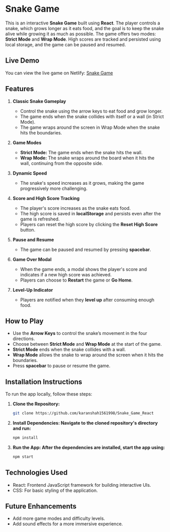 # Snake Game

This is an interactive **Snake Game** built using **React**. The player controls a snake, which grows longer as it eats food, and the goal is to keep the snake alive while growing it as much as possible. The game offers two modes: **Strict Mode** and **Wrap Mode**. High scores are tracked and persisted using local storage, and the game can be paused and resumed.

## Live Demo

You can view the live game on Netlify: [Snake Game](https://karanshah-snakegame-v1.netlify.app/)

## Features

1. **Classic Snake Gameplay**
   - Control the snake using the arrow keys to eat food and grow longer.
   - The game ends when the snake collides with itself or a wall (in Strict Mode).
   - The game wraps around the screen in Wrap Mode when the snake hits the boundaries.

2. **Game Modes**
   - **Strict Mode:** The game ends when the snake hits the wall.
   - **Wrap Mode:** The snake wraps around the board when it hits the wall, continuing from the opposite side.

3. **Dynamic Speed**
   - The snake's speed increases as it grows, making the game progressively more challenging.

4. **Score and High Score Tracking**
   - The player's score increases as the snake eats food.
   - The high score is saved in **localStorage** and persists even after the game is refreshed.
   - Players can reset the high score by clicking the **Reset High Score** button.

5. **Pause and Resume**
   - The game can be paused and resumed by pressing **spacebar**.

6. **Game Over Modal**
   - When the game ends, a modal shows the player's score and indicates if a new high score was achieved.
   - Players can choose to **Restart** the game or **Go Home**.

7. **Level-Up Indicator**
   - Players are notified when they **level up** after consuming enough food.

## How to Play

- Use the **Arrow Keys** to control the snake’s movement in the four directions.
- Choose between **Strict Mode** and **Wrap Mode** at the start of the game.
- **Strict Mode** ends when the snake collides with a wall.
- **Wrap Mode** allows the snake to wrap around the screen when it hits the boundaries.
- Press **spacebar** to pause or resume the game.

## Installation Instructions

To run the app locally, follow these steps:

1. **Clone the Repository:**
   ```bash
   git clone https://github.com/karanshah1561998/Snake_Game_React
   
2. **Install Dependencies: Navigate to the cloned repository's directory and run:**
   ```bash
   npm install
   
3. **Run the App: After the dependencies are installed, start the app using:**  
   ```bash
   npm start

## Technologies Used
- React: Frontend JavaScript framework for building interactive UIs.
- CSS: For basic styling of the application.

## Future Enhancements

- Add more game modes and difficulty levels.
- Add sound effects for a more immersive experience.
